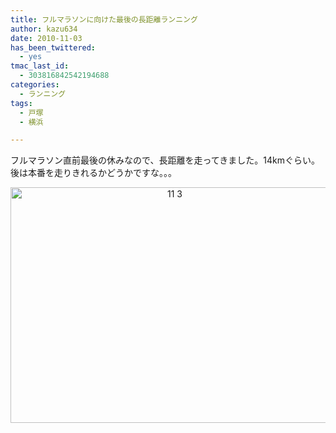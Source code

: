 ```yaml
---
title: フルマラソンに向けた最後の長距離ランニング
author: kazu634
date: 2010-11-03
has_been_twittered:
  - yes
tmac_last_id:
  - 303816842542194688
categories:
  - ランニング
tags:
  - 戸塚
  - 横浜

---
```

フルマラソン直前最後の休みなので、長距離を走ってきました。14kmぐらい。後は本番を走りきれるかどうかですな。。。

<p style="text-align: center;">
<a href="http://blog.kazu634.com/2010/11/03/%e3%83%95%e3%83%ab%e3%83%9e%e3%83%a9%e3%82%bd%e3%83%b3%e3%81%ab%e5%90%91%e3%81%91%e3%81%9f%e6%9c%80%e5%be%8c%e3%81%ae%e9%95%b7%e8%b7%9d%e9%9b%a2%e3%83%a9%e3%83%b3%e3%83%8b%e3%83%b3%e3%82%b0/11-3/" onclick="__gaTracker('send', 'event', 'outbound-article', 'http://blog.kazu634.com/2010/11/03/%e3%83%95%e3%83%ab%e3%83%9e%e3%83%a9%e3%82%bd%e3%83%b3%e3%81%ab%e5%90%91%e3%81%91%e3%81%9f%e6%9c%80%e5%be%8c%e3%81%ae%e9%95%b7%e8%b7%9d%e9%9b%a2%e3%83%a9%e3%83%b3%e3%83%8b%e3%83%b3%e3%82%b0/11-3/', '');" title='11 3'><img width="510" height="377" src="http://blog.kazu634.com/wp-content/uploads/2012/06/11-3.jpg" class="attachment-large aligncenter wp-image-821" alt="11 3" title="11 3" /></a>
</p>

